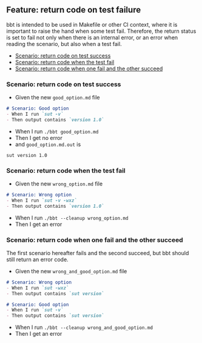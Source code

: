 <!-- omit from toc -->
## Feature: return code on test failure

bbt is intended to be used in Makefile or other CI context, where it is important to raise the hand when some test fail.
Therefore, the return status is set to fail not only when there is an internal error, or an error when reading the scenario, but also when a test fail.

- [Scenario: return code on test success](#scenario-return-code-on-test-success)
- [Scenario: return code when the test fail](#scenario-return-code-when-the-test-fail)
- [Scenario: return code when one fail and the other succeed](#scenario-return-code-when-one-fail-and-the-other-succeed)

### Scenario: return code on test success

- Given the new `good_option.md` file
```md
# Scenario: Good option
- When I run `sut -v`
- Then output contains `version 1.0`
```

- When I run `./bbt good_option.md`
- Then I get no error 
- and `good_option.md.out` is 
```
sut version 1.0
```

### Scenario: return code when the test fail

- Given the new `wrong_option.md` file
```md
# Scenario: Wrong option
- When I run `sut -v -wxz`
- Then output contains `version 1.0`
```

- When I run `./bbt --cleanup wrong_option.md`
- Then I get an error

### Scenario: return code when one fail and the other succeed

The first scenario hereafter fails and the second succeed, but bbt should still return an error code.

- Given the new `wrong_and_good_option.md` file
```md
# Scenario: Wrong option
- When I run `sut -wxz`
- Then output contains `sut version`

# Scenario: Good option
- When I run `sut -v`
- Then output contains `sut version`
```

- When I run `./bbt --cleanup wrong_and_good_option.md`
- Then I get an error
